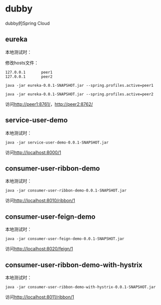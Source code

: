 # dubby

dubby的Spring Cloud


## eureka

本地测试时：

修改hosts文件：

```
127.0.0.1       peer1
127.0.0.1       peer2
```

```
java -jar eureka-0.0.1-SNAPSHOT.jar --spring.profiles.active=peer1
```

```
java -jar eureka-0.0.1-SNAPSHOT.jar --spring.profiles.active=peer2
```

访问[http://peer1:8761/](http://peer1:8761/)，[http://peer2:8762/](http://peer2:8762/)

## service-user-demo

本地测试时：

```
java -jar service-user-demo-0.0.1-SNAPSHOT.jar
```

访问[http://localhost:8000/1](http://localhost:8000/1)

## consumer-user-ribbon-demo

本地测试时：

```
java -jar consumer-user-ribbon-demo-0.0.1-SNAPSHOT.jar
```

访问[http://localhost:8010/ribbon/1](http://localhost:8010/ribbon/1)

## consumer-user-feign-demo

本地测试时：

```
java -jar consumer-user-feign-demo-0.0.1-SNAPSHOT.jar
```

访问[http://localhost:8020/feign/1](http://localhost:8020/feign/1)

## consumer-user-ribbon-demo-with-hystrix

本地测试时：

```
java -jar consumer-user-ribbon-demo-with-hystrix-0.0.1-SNAPSHOT.jar
```

访问[http://localhost:8011/ribbon/1](http://localhost:8011/ribbon/1)